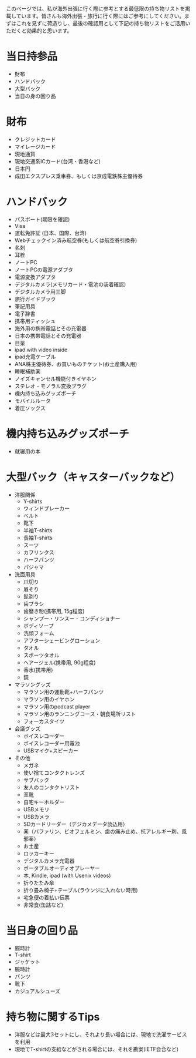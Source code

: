 このページでは、私が海外出張に行く際に参考とする最低限の持ち物リストを掲載しています。皆さんも海外出張・旅行に行く際にはご参考にしてください。まずはこれを見ずに荷造りし、最後の確認用として下記の持ち物リストをご活用いただくと効果的と思います。

# 当日持参品

- 財布
- ハンドバック
- 大型バック
- 当日の身の回り品


# 財布

- クレジットカード
- マイレージカード
- 現地通貨
- 現地交通系ICカード(台湾・香港など)
- 日本円
- 成田エクスプレス乗車券、もしくは京成電鉄株主優待券


# ハンドバック

- パスポート(期限を確認)
- Visa
- 運転免許証 (日本、国際、台湾)
- Webチェックイン済み航空券(もしくは航空券引換券)
- 名刺
- 耳栓
- ノートPC
- ノートPCの電源アダプタ
- 電源変換アダプタ
- デジタルカメラ(メモリカード・電池の装着確認)
- デジタルカメラ用三脚
- 旅行ガイドブック
- 筆記用具
- 電子辞書
- 携帯用ティッシュ
- 海外用の携帯電話とその充電器
- 日本の携帯電話とその充電器
- 目薬
- ipad with video inside
- ipad充電ケーブル
- ANA株主優待券、お買いものチケット(お土産購入用)
- 睡眠補助薬
- ノイズキャンセル機能付きイヤホン
- ステレオ - モノラル変換プラグ
- 機内持ち込みグッズポーチ
- モバイルルータ
- 着圧ソックス

# 機内持ち込みグッズポーチ
- 就寝用の本

# 大型バック（キャスターバックなど）

- 洋服関係
  - Y-shirts
  - ウィンドブレーカー
  - ベルト
  - 靴下
  - 半袖T-shirts
  - 長袖T-shirts
  - スーツ
  - カフリンクス
  - ハーフパンツ
  - パジャマ
- 洗面用具
  - 爪切り
  - 眉そり
  - 髭剃り
  - 歯ブラシ
  - 歯磨き粉(携帯用, 15g程度)
  - シャンプー・リンスー・コンディショナー
  - ボディソープ
  - 洗顔フォーム
  - アフターシェービングローション
  - タオル
  - スポーツタオル
  - ヘアージェル(携帯用, 90g程度)
  - 香水(携帯用)
  - 鏡
- マラソングッズ
  - マラソン用の運動靴+ハーフパンツ
  - マラソン用のイヤホン
  - マラソン用のpodcast player
  - マラソン用のランニングコース・朝食場所リスト
  - フォーカスタイツ
- 会議グッズ
  - ボイスレコーダー
  - ボイスレコーダー用電池
  - USBマイク+スピーカー
- その他
  - メガネ
  - 使い捨てコンタクトレンズ
  - サブバック
  - 友人のコンタクトリスト
  - 革靴
  - 自宅キーホルダー
  - USBメモリ
  - USBカメラ
  - SDカードリーダー（デジカメデータ読込用）
  - 薬（バファリン、ビオフェルミン、歯の痛み止め、抗アレルギー剤、風邪薬）
  - お土産
  - ロッカーキー
  - デジタルカメラ充電器
  - ポータブルオーディオプレーヤー
  - 本, Kindle, ipad (with Usenix videos)
  - 折りたたみ傘
  - 折り畳み椅子+テーブル(ラウンジに入れない時用)
  - 宅急便の着払い伝票
  - 非常食(缶詰など)

# 当日身の回り品
- 腕時計
- T-shirt
- ジャケット
- 腕時計
- パンツ
- 靴下
- カジュアルシューズ


# 持ち物に関するTips

  - 洋服などは最大3セットにし、それより長い場合には、現地で洗濯サービスを利用
  - 現地でT-shirtの支給などがされる場合には、それを勘案(IETF会合など)
